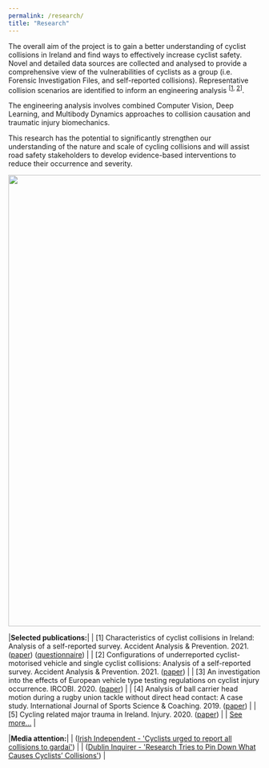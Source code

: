 ```yaml
---
permalink: /research/
title: "Research"
---
```



The overall aim of the project is to gain a better understanding of cyclist collisions in Ireland and find ways to effectively increase cyclist safety. Novel and detailed data sources are collected and analysed to provide a comprehensive view of the vulnerabilities of cyclists as a group (i.e. Forensic Investigation Files, and self-reported collisions). Representative collision scenarios are identified to inform an engineering analysis <sup>[<a href="https://www.sciencedirect.com/science/article/pii/S0001457520317681" target="_blank">1</a>, <a href="https://www.sciencedirect.com/science/article/pii/S0001457521002955" target="_blank">2</a>]</sup>.

The engineering analysis involves combined Computer Vision, Deep Learning, and Multibody Dynamics approaches to collision causation and traumatic injury biomechanics. 

This research has the potential to significantly strengthen our understanding of the nature and scale of cycling collisions and will assist road safety stakeholders to develop evidence-based interventions to reduce their occurrence and severity.


<p align="center">
  <img src="/assets/images/Research/pipeline.png" width="900">
</p>


|**Selected publications:**|
| [1] Characteristics of cyclist collisions in Ireland: Analysis of a self-reported survey. Accident Analysis & Prevention. 2021. (<a href="https://www.sciencedirect.com/science/article/pii/S0001457520317681" target="_blank">paper</a>) (<a href="https://github.com/KevGildea/kevgildea.github.io/blob/master/assets/images/Research/Survey%20questionnaire.pdf" target="_blank">questionnaire</a>) |
| [2] Configurations of underreported cyclist-motorised vehicle and single cyclist collisions: Analysis of a self-reported survey. Accident Analysis & Prevention. 2021. (<a href="https://www.sciencedirect.com/science/article/pii/S0001457521002955" target="_blank">paper</a>) |
| [3] An investigation into the effects of European vehicle type testing regulations on cyclist injury occurrence. IRCOBI. 2020. (<a href="http://www.ircobi.org/wordpress/downloads/irc20-asia/pdf-files/2029a.pdf" target="_blank">paper</a>) |
| [4] Analysis of ball carrier head motion during a rugby union tackle without direct head contact: A case study. International Journal of Sports Science & Coaching. 2019. (<a href="https://journals.sagepub.com/doi/10.1177/1747954119833477" target="_blank">paper</a>) |
| [5] Cycling related major trauma in Ireland. Injury. 2020. (<a href="https://pubmed.ncbi.nlm.nih.gov/31784058/" target="_blank">paper</a>) |
| <a href="https://orcid.org/0000-0003-3802-0675" target="_blank">See more...</a> |

|**Media attention:**|
| (<a href="https://www.independent.ie/irish-news/cyclists-urged-to-report-all-collisions-to-gardai-39983740.html" target="_blank">Irish Independent - 
'Cyclists urged to report all collisions to gardaí'</a>) |
| (<a href="https://dublininquirer.com/2021/01/20/research-tries-to-pin-down-what-causes-cyclists-collisions" target="_blank">Dublin Inquirer - 'Research Tries to Pin Down What Causes Cyclists’ Collisions'</a>) |
